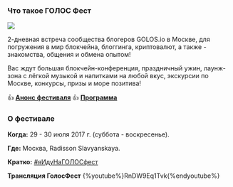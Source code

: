 ### Что такое ГОЛОС Фест
![](https://imgp.golos.io/0x0/https://s5.postimg.org/t1oy0n0gn/Screenshot_2017-07-04_5.12.26.jpg)

2-дневная встреча сообщества блогеров GOLOS.io в Москве, для погружения в мир блокчейна, блоггинга, криптовалют, а также - знакомства, общения и обмена опытом! 

Вас ждут большая блокчейн-конференция, праздничный ужин, лаунж-зона с лёгкой музыкой и напитками на любой вкус, экскурсии по Москве, конкурсы, призы и море позитива!

👍 **[Анонс фестиваля](https://golos.io/golos/@golosevents/yaidunagolosfest-or-ceny-spikery-volontyory-besplatnyi-bilet)**
👍 **[Программа](https://golos.io/ru--yaidunagolosfest/@golosevents/zavtra-29-iyulya-yaidunagolosfest-finalnyi-post-raspisanie-programma-utochneniya)**

### О фестивале
**Когда:** 29 - 30 июля 2017 г. (суббота - воскресенье).

**Где:** Москва, Radisson Slavyanskaya.

**Кратко:** [#яИдуНаГОЛОСфест](https://golos.io/trending/ru--yaidunagolosfest)

**Трансляция ГолосФест**
{%youtube%}RnDW9Eq1Tvk{%endyoutube%}

